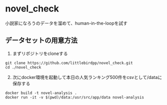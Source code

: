 # novel_check
小説家になろうのデータを溜めて、human-in-the-loopを試す

## データセットの用意方法
1. まずリポジトリをcloneする
```
git clone https://github.com/littlebirdpp/novel_check.git
cd ./novel_check
```

2. 次にdocker環境を起動して本日の人気ランキング500件をcsvとして/dataに保存する
```
docker build -t novel-analysis .
docker run -it -v $(pwd)/data:/usr/src/app/data novel-analysis
```


